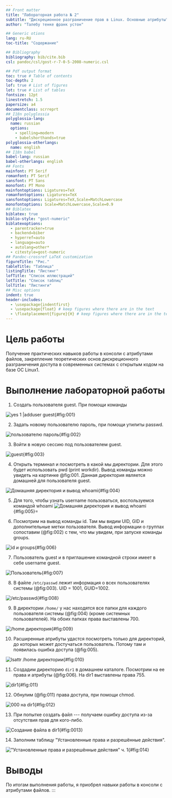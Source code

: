 ```yaml
---
## Front matter
title: "Лабораторная работа № 2"
subtitle: "Дискреционное разграничение прав в Linux. Основные атрибуты"
author: "Талебу тенке франк устон"

## Generic otions
lang: ru-RU
toc-title: "Содержание"

## Bibliography
bibliography: bib/cite.bib
csl: pandoc/csl/gost-r-7-0-5-2008-numeric.csl

## Pdf output format
toc: true # Table of contents
toc-depth: 2
lof: true # List of figures
lot: true # List of tables
fontsize: 12pt
linestretch: 1.5
papersize: a4
documentclass: scrreprt
## I18n polyglossia
polyglossia-lang:
  name: russian
  options:
	- spelling=modern
	- babelshorthands=true
polyglossia-otherlangs:
  name: english
## I18n babel
babel-lang: russian
babel-otherlangs: english
## Fonts
mainfont: PT Serif
romanfont: PT Serif
sansfont: PT Sans
monofont: PT Mono
mainfontoptions: Ligatures=TeX
romanfontoptions: Ligatures=TeX
sansfontoptions: Ligatures=TeX,Scale=MatchLowercase
monofontoptions: Scale=MatchLowercase,Scale=0.9
## Biblatex
biblatex: true
biblio-style: "gost-numeric"
biblatexoptions:
  - parentracker=true
  - backend=biber
  - hyperref=auto
  - language=auto
  - autolang=other*
  - citestyle=gost-numeric
## Pandoc-crossref LaTeX customization
figureTitle: "Рис."
tableTitle: "Таблица"
listingTitle: "Листинг"
lofTitle: "Список иллюстраций"
lotTitle: "Список таблиц"
lolTitle: "Листинги"
## Misc options
indent: true
header-includes:
  - \usepackage{indentfirst}
  - \usepackage{float} # keep figures where there are in the text
  - \floatplacement{figure}{H} # keep figures where there are in the text
---
```


# Цель работы

Получение практических навыков работы в консоли с атрибутами файлов, закрепление теоретических основ дискреционного разграничения доступа в современных системах с открытым кодом на базе ОС Linux1.

# Выполнение лабораторной работы

1. Создать пользователя guest. При помощи команды 

![yes 1 |adduser guest](image/1.jpg){#fig:001}

2. Задать новому пользователю пароль, при помощи утилиты passwd.

![пользователю пароль](image/2.jpg){#fig:002}

3. Войти в новую сессию под пользователем guest.

![guest](image/3.jpg){#fig:003}

4. Открыть терминал и посмотреть в какой мы директории. Для этого будет использовать pwd (print workdir). Вывод команды можно увидеть на картинке @fig:001. Данная директория является домашней для пользователя guest.

![Домашняя директория и вывод whoami](image/4.jpg){#fig:004}

5. Для того, чтобы узнать username пользоваться, воспользуемся командой whoami 
![Домашняя директория и вывод whoami](image/5.jpg){#fig:005}=

6. Посмотрим на вывод команды id. Там мы видим UID, GID и дополнительные метки пользователя. Вывод информации о группах сопоставим (@fig:002) с тем, что мы увидем, при запуске команды groups.

![id и groups](image/6.jpg){#fig:006}

7. Пользователь guest и в приглашение командной строки имеет в себе username guest.

![Пользователь](image/7.jpg){#fig:007}

8. В файле `/etc/passwd` лежит информация о всех пользователях системы (@fig:003). UID = 1001, GUID=1002.

![/etc/passwd](image/8.png){#fig:008}

9. В директории `/home/` у нас находятся все папки для каждого пользователя системы (@fig:004) (кроме системных пользователей). На обоих папках права выставлены 700.

![/home директория](image/9.jpg){#fig:009}

10. Расширенные атрибуты удастся посмотреть только для директорий, до которых может достучаться пользователь. Потому там и появилась ошибка доступа (@fig:005).

![lsattr /home директории](image/10.jpg){#fig:010}

11. Создадим директорию `dir1` в домашнем каталоге. Посмотрим на ее права и атрибуты (@fig:006). На dir1 выставлены права 755.

![dir1](image/11.jpg){#fig:011}

12. Обнулим (@fig:011) права доступа, при помощи chmod.

![000 на dir1](image/12.jpg){#fig:012}

13. При попытке создать файл --- получаем ошибку доступа из-за отсутствия прав для кого-либо.

![Создание файла в dir1](image/13.jpg){#fig:0013}

14. Заполним таблицу "Установленные права и разрешённые действия". 

!["Установленные права и разрешённые действия" ч. 1](image/14.jpg){#fig:014}

# Выводы

По итогам выполнения работы, я приобрел навыки работы в консоли с атрибутами файлов.
:::
